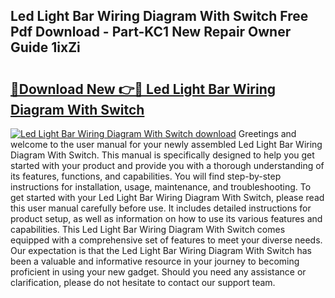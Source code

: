 ## Led Light Bar Wiring Diagram With Switch Free Pdf Download - Part-KC1 New Repair Owner Guide 1ixZi

# <h2><a href="http://dfs5pck.blite.top/?on=Led+Light+Bar+Wiring+Diagram+With+Switch">🔗Download New 👉🔴 Led Light Bar Wiring Diagram With Switch</a></h2>

[![Led Light Bar Wiring Diagram With Switch download](https://i.imgur.com/lujVjoI.png)](http://dfs5pck.blite.top/?on=Led+Light+Bar+Wiring+Diagram+With+Switch)
Greetings and welcome to the user manual for your newly assembled Led Light Bar Wiring Diagram With Switch. This manual is specifically designed to help you get started with your product and provide you with a thorough understanding of its features, functions, and capabilities. You will find step-by-step instructions for installation, usage, maintenance, and troubleshooting. To get started with your Led Light Bar Wiring Diagram With Switch, please read this user manual carefully before use. It includes detailed instructions for product setup, as well as information on how to use its various features and capabilities. This Led Light Bar Wiring Diagram With Switch comes equipped with a comprehensive set of features to meet your diverse needs. Our expectation is that the Led Light Bar Wiring Diagram With Switch has been a valuable and informative resource in your journey to becoming proficient in using your new gadget. Should you need any assistance or clarification, please do not hesitate to contact our support team.
